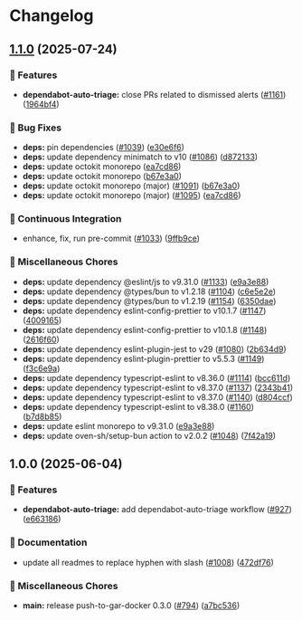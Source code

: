 # Changelog

## [1.1.0](https://github.com/grafana/shared-workflows/compare/dependabot-auto-triage/v1.0.0...dependabot-auto-triage/v1.1.0) (2025-07-24)


### 🎉 Features

* **dependabot-auto-triage:** close PRs related to dismissed alerts ([#1161](https://github.com/grafana/shared-workflows/issues/1161)) ([1964bf4](https://github.com/grafana/shared-workflows/commit/1964bf408d160a8973a47087f3ee20e7c2f1303b))


### 🐛 Bug Fixes

* **deps:** pin dependencies ([#1039](https://github.com/grafana/shared-workflows/issues/1039)) ([e30e6f6](https://github.com/grafana/shared-workflows/commit/e30e6f65b998ed50dafba32702007f0ba1f41f94))
* **deps:** update dependency minimatch to v10 ([#1086](https://github.com/grafana/shared-workflows/issues/1086)) ([d872133](https://github.com/grafana/shared-workflows/commit/d87213321d3c7635fa4bd8f60040ccc1d1271a38))
* **deps:** update octokit monorepo ([ea7cd86](https://github.com/grafana/shared-workflows/commit/ea7cd862c0ed84ba64739d8914d76e38a7ea2dce))
* **deps:** update octokit monorepo ([b67e3a0](https://github.com/grafana/shared-workflows/commit/b67e3a067cb1d5a0691c984af46dfd6da01a8a46))
* **deps:** update octokit monorepo (major) ([#1091](https://github.com/grafana/shared-workflows/issues/1091)) ([b67e3a0](https://github.com/grafana/shared-workflows/commit/b67e3a067cb1d5a0691c984af46dfd6da01a8a46))
* **deps:** update octokit monorepo (major) ([#1095](https://github.com/grafana/shared-workflows/issues/1095)) ([ea7cd86](https://github.com/grafana/shared-workflows/commit/ea7cd862c0ed84ba64739d8914d76e38a7ea2dce))


### 🤖 Continuous Integration

* enhance, fix, run pre-commit ([#1033](https://github.com/grafana/shared-workflows/issues/1033)) ([9ffb9ce](https://github.com/grafana/shared-workflows/commit/9ffb9cec67a7712b4247e4ac37eb69946d802aed))


### 🔧 Miscellaneous Chores

* **deps:** update dependency @eslint/js to v9.31.0 ([#1133](https://github.com/grafana/shared-workflows/issues/1133)) ([e9a3e88](https://github.com/grafana/shared-workflows/commit/e9a3e882ed031e55fc33fee856aa53ae9a054bd3))
* **deps:** update dependency @types/bun to v1.2.18 ([#1104](https://github.com/grafana/shared-workflows/issues/1104)) ([c6e5e2e](https://github.com/grafana/shared-workflows/commit/c6e5e2e4d64e41325193c2fa9bb71f69c159e340))
* **deps:** update dependency @types/bun to v1.2.19 ([#1154](https://github.com/grafana/shared-workflows/issues/1154)) ([6350dae](https://github.com/grafana/shared-workflows/commit/6350daebe7e0caa34881f80f824f9941787de161))
* **deps:** update dependency eslint-config-prettier to v10.1.7 ([#1147](https://github.com/grafana/shared-workflows/issues/1147)) ([4009165](https://github.com/grafana/shared-workflows/commit/40091658291a33bf62f94407aba31049dbc84aac))
* **deps:** update dependency eslint-config-prettier to v10.1.8 ([#1148](https://github.com/grafana/shared-workflows/issues/1148)) ([2616f60](https://github.com/grafana/shared-workflows/commit/2616f6063040d926cd04b1b656f404904d423c96))
* **deps:** update dependency eslint-plugin-jest to v29 ([#1080](https://github.com/grafana/shared-workflows/issues/1080)) ([2b634d9](https://github.com/grafana/shared-workflows/commit/2b634d9cb9ebe39e53a0fff8e33ce7386da3f415))
* **deps:** update dependency eslint-plugin-prettier to v5.5.3 ([#1149](https://github.com/grafana/shared-workflows/issues/1149)) ([f3c6e9a](https://github.com/grafana/shared-workflows/commit/f3c6e9a273995d168a0b922f32333d99f5c5777c))
* **deps:** update dependency typescript-eslint to v8.36.0 ([#1114](https://github.com/grafana/shared-workflows/issues/1114)) ([bcc611d](https://github.com/grafana/shared-workflows/commit/bcc611dc3f77a85e0770a979f56489e8cddc8c7b))
* **deps:** update dependency typescript-eslint to v8.37.0 ([#1137](https://github.com/grafana/shared-workflows/issues/1137)) ([2343b41](https://github.com/grafana/shared-workflows/commit/2343b41146825e958691cf2187c52df99b8fa492))
* **deps:** update dependency typescript-eslint to v8.37.0 ([#1140](https://github.com/grafana/shared-workflows/issues/1140)) ([d804ccf](https://github.com/grafana/shared-workflows/commit/d804ccf199690510add9f96f6c2d6d6606833a71))
* **deps:** update dependency typescript-eslint to v8.38.0 ([#1160](https://github.com/grafana/shared-workflows/issues/1160)) ([b7d8b85](https://github.com/grafana/shared-workflows/commit/b7d8b8575d8df5ff208883889f65d6db2a3dd9af))
* **deps:** update eslint monorepo to v9.31.0 ([e9a3e88](https://github.com/grafana/shared-workflows/commit/e9a3e882ed031e55fc33fee856aa53ae9a054bd3))
* **deps:** update oven-sh/setup-bun action to v2.0.2 ([#1048](https://github.com/grafana/shared-workflows/issues/1048)) ([7f42a19](https://github.com/grafana/shared-workflows/commit/7f42a19ff29858e5e82ae80d15c0c59a08302852))

## 1.0.0 (2025-06-04)


### 🎉 Features

* **dependabot-auto-triage:** add dependabot-auto-triage workflow ([#927](https://github.com/grafana/shared-workflows/issues/927)) ([e663186](https://github.com/grafana/shared-workflows/commit/e663186a322e94e0b71c924589aaa9d8e4021a82))


### 📝 Documentation

* update all readmes to replace hyphen with slash ([#1008](https://github.com/grafana/shared-workflows/issues/1008)) ([472df76](https://github.com/grafana/shared-workflows/commit/472df76fb1cbb92a17fb9e055bdf0d1399109ee3))


### 🔧 Miscellaneous Chores

* **main:** release push-to-gar-docker 0.3.0 ([#794](https://github.com/grafana/shared-workflows/issues/794)) ([a7bc536](https://github.com/grafana/shared-workflows/commit/a7bc5367c4a91c389526d58839d8f6224dba4dcc))
